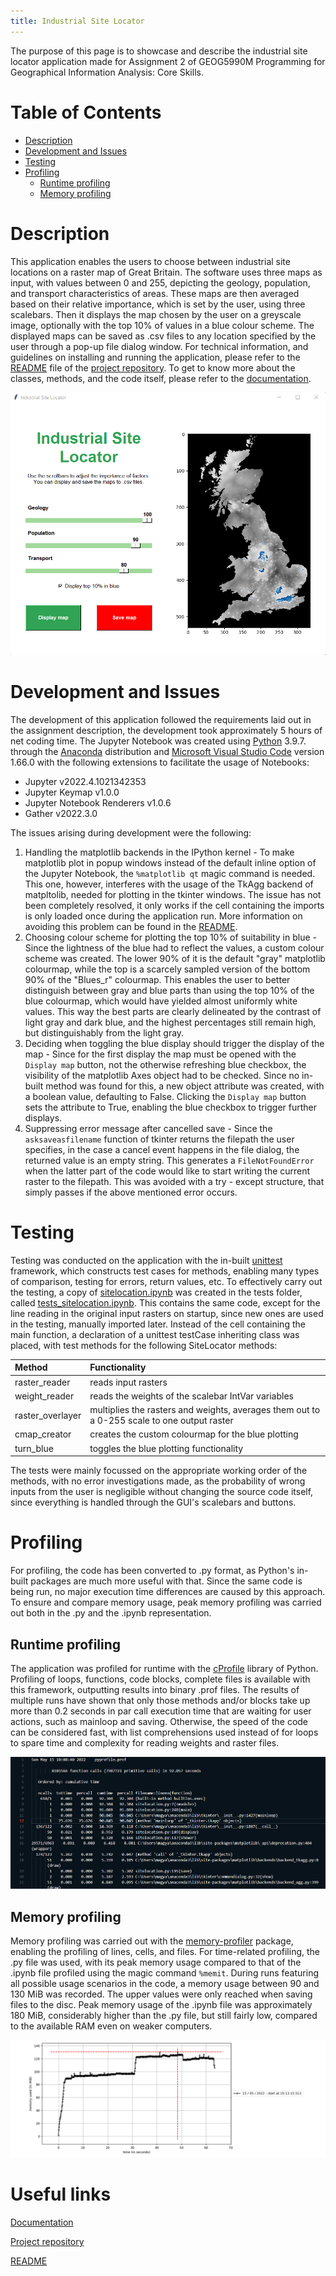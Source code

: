 ```yaml
---
title: Industrial Site Locator
---
```



The purpose of this page is to showcase and describe the industrial site locator application made for Assignment 2 of GEOG5990M Programming for Geographical Information Analysis: Core Skills.

# Table of Contents
- [Description](#description)
- [Development and Issues](#development-and-issues)
- [Testing](#testing)
- [Profiling](#profiling)
  * [Runtime profiling](#runtime-profiling)
  * [Memory profiling](#memory-profiling)

# Description
This application enables the users to choose between industrial site locations on a raster map of Great Britain. The software uses three maps as input, with values between 0 and 255, depicting the geology, population, and transport characteristics of areas. These maps are then averaged based on their relative importance, which is set by the user, using three scalebars. Then it displays the map chosen by the user on a greyscale image, optionally with the top 10% of values in a blue colour scheme. The displayed maps can be saved as .csv files to any location specified by the user through a pop-up file dialog window. For technical information, and guidelines on installing and running the application, please refer to the [README](https://github.com/simagyari/GEOG5990M_Assignment2/blob/main/README.md) file of the [project repository](https://github.com/simagyari/GEOG5990M_Assignment2). To get to know more about the classes, methods, and the code itself, please refer to the [documentation](build/index.html).

![Image of application GUI](images/gui.png)

# Development and Issues
The development of this application followed the requirements laid out in the assignment description, the development took approximately 5 hours of net coding time. The Jupyter Notebook was created using [Python](https://www.python.org/) 3.9.7. through the [Anaconda](https://www.anaconda.com/) distribution and [Microsoft Visual Studio Code](https://code.visualstudio.com/) version 1.66.0 with the following extensions to facilitate the usage of Notebooks:
- Jupyter v2022.4.1021342353
- Jupyter Keymap v1.0.0
- Jupyter Notebook Renderers v1.0.6
- Gather v2022.3.0

The issues arising during development were the following:
1. Handling the matplotlib backends in the IPython kernel - To make matplotlib plot in popup windows instead of the default inline option of the Jupyter Notebook, the `%matplotlib qt` magic command is needed. This one, however, interferes with the usage of the TkAgg backend of matpltolib, needed for plotting in the tkinter windows. The issue has not been completely resolved, it only works if the cell containing the imports is only loaded once during the application run. More information on avoiding this problem can be found in the [README](https://github.com/simagyari/GEOG5990M_Assignment2/blob/main/README.md).
2. Choosing colour scheme for plotting the top 10% of suitability in blue - Since the lightness of the blue had to reflect the values, a custom colour scheme was created. The lower 90% of it is the default "gray" matplotlib colourmap, while the top is a scarcely sampled version of the bottom 90% of the "Blues_r" colourmap. This enables the user to better distinguish between gray and blue parts than using the top 10% of the blue colourmap, which would have yielded almost uniformly white values. This way the best parts are clearly delineated by the contrast of light gray and dark blue, and the highest percentages still remain high, but distinguishably from the light gray.
3. Deciding when toggling the blue display should trigger the display of the map - Since for the first display the map must be opened with the `Display map` button, not the otherwise refreshing blue checkbox, the visibility of the matplotlib Axes object had to be checked. Since no in-built method was found for this, a new object attribute was created, with a boolean value, defaulting to False. Clicking the `Display map` button sets the attribute to True, enabling the blue checkbox to trigger further displays.
4. Suppressing error message after cancelled save - Since the `asksaveasfilename` function of tkinter returns the filepath the user specifies, in the case a cancel event happens in the file dialog, the returned value is an empty string. This generates  a `FileNotFoundError` when the latter part of the code would like to start writing the current raster to the filepath. This was avoided with a try - except structure, that simply passes if the above mentioned error occurs.

# Testing
Testing was conducted on the application with the in-built [unittest](https://docs.python.org/3/library/unittest.html) framework, which constructs test cases for methods, enabling many types of comparison, testing for errors, return values, etc. To effectively carry out the testing, a copy of [sitelocation.ipynb](https://github.com/simagyari/GEOG5990M_Assignment2/blob/main/src/sitelocation.ipynb) was created in the tests folder, called [tests_sitelocation.ipynb](https://github.com/simagyari/GEOG5990M_Assignment2/blob/main/tests/tests_sitelocation.ipynb). This contains the same code, except for the line reading in the original input rasters on startup, since new ones are used in the testing, manually imported later. Instead of the cell containing the main function, a declaration of a unittest testCase inheriting class was placed, with test methods for the following SiteLocator methods:

| **Method** | **Functionality** |
| :----- | :------------ |
| raster_reader | reads input rasters |
| weight_reader | reads the weights of the scalebar IntVar variables |
| raster_overlayer | multiplies the rasters and weights, averages them out to a 0-255 scale to one output raster |
| cmap_creator | creates the custom colourmap for the blue plotting |
| turn_blue | toggles the blue plotting functionality |

The tests were mainly focussed on the appropriate working order of the methods, with no error investigations made, as the probability of wrong inputs from the user is negligible without changing the source code itself, since everything is handled through the GUI's scalebars and buttons.

# Profiling
For profiling, the code has been converted to .py format, as Python's in-built packages are much more useful with that. Since the same code is being run, no major execution time differences are caused by this approach. To ensure and compare memory usage, peak memory profiling was carried out both in the .py and the .ipynb representation.

## Runtime profiling
The application was profiled for runtime with the [cProfile](https://docs.python.org/3/library/profile.html) library of Python. Profiling of loops, functions, code blocks, complete files is available with this framework, outputting results into binary .prof files. The results of multiple runs have shown that only those methods and/or blocks take up more than 0.2 seconds in par call execution time that are waiting for user actions, such as mainloop and saving. Otherwise, the speed of the code can be considered fast, with list comprehensions used instead of for loops to spare time and complexity for reading weights and raster files.

![Image of runtime profiling output](images/cprof.png)

## Memory profiling
Memory profiling was carried out with the [memory-profiler](https://pypi.org/project/memory-profiler/) package, enabling the profiling of lines, cells, and files. For time-related profiling, the .py file was used, with its peak memory usage compared to that of the .ipynb file profiled using the magic command `%memit`. During runs featuring all possible usage scenarios in the code, a memory usage between 90 and 130 MiB was recorded. The upper values were only reached when saving files to the disc. Peak memory usage of the .ipynb file was approximately 180 MiB, considerably higher than the .py file, but still fairly low, compared to the available RAM even on weaker computers.

![Image of memory profiling output](images/mprof.png)

# Useful links

[Documentation](build/index.html)

[Project repository](https://github.com/simagyari/GEOG5990M_Assignment2)

[README](https://github.com/simagyari/GEOG5990M_Assignment2/blob/main/README.md)
